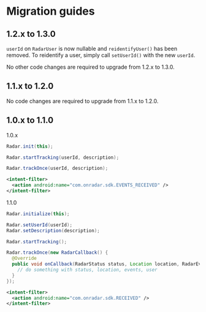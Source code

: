 # Migration guides

## 1.2.x to 1.3.0

`userId` on `RadarUser` is now nullable and `reidentifyUser()` has been removed. To reidentify a user, simply call `setUserId()` with the new `userId`.

No other code changes are required to upgrade from 1.2.x to 1.3.0.

## 1.1.x to 1.2.0

No code changes are required to upgrade from 1.1.x to 1.2.0.

## 1.0.x to 1.1.0

1.0.x

```java
Radar.init(this);

Radar.startTracking(userId, description);

Radar.trackOnce(userId, description);
```

```xml
<intent-filter>
  <action android:name="com.onradar.sdk.EVENTS_RECEIVED" />
</intent-filter>
```

1.1.0

```java
Radar.initialize(this);

Radar.setUserId(userId);
Radar.setDescription(description);

Radar.startTracking();

Radar.trackOnce(new RadarCallback() {
  @Override
  public void onCallback(RadarStatus status, Location location, RadarEvent[] events, RadarUser user) {
    // do something with status, location, events, user
  }
});
```

```xml
<intent-filter>
  <action android:name="com.onradar.sdk.RECEIVED" />
</intent-filter>
```
